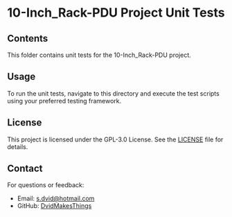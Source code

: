 # 10-Inch_Rack-PDU Project Unit Tests

## Contents
This folder contains unit tests for the 10-Inch_Rack-PDU project.

## Usage
To run the unit tests, navigate to this directory and execute the test scripts using your preferred testing framework.

## License
This project is licensed under the GPL-3.0 License. See the [LICENSE](LICENSE) file for details.

## Contact
For questions or feedback:
- Email: [s.dvid@hotmail.com](mailto:s.dvid@hotmail.com)
- GitHub: [DvidMakesThings](https://github.com/DvidMakesThings)
